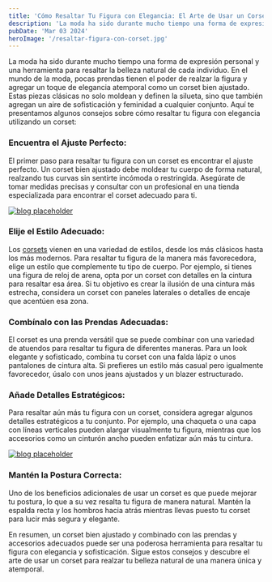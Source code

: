 ```yaml
---
title: 'Cómo Resaltar Tu Figura con Elegancia: El Arte de Usar un Corset'
description: 'La moda ha sido durante mucho tiempo una forma de expresión personal...'
pubDate: 'Mar 03 2024'
heroImage: '/resaltar-figura-con-corset.jpg'
---
```


La moda ha sido durante mucho tiempo una forma de expresión personal y una herramienta para resaltar la belleza natural de cada individuo. En el mundo de la moda, pocas prendas tienen el poder de realzar la figura y agregar un toque de elegancia atemporal como un corset bien ajustado. Estas piezas clásicas no solo moldean y definen la silueta, sino que también agregan un aire de sofisticación y feminidad a cualquier conjunto. Aquí te presentamos algunos consejos sobre cómo resaltar tu figura con elegancia utilizando un corset:

### Encuentra el Ajuste Perfecto:

El primer paso para resaltar tu figura con un corset es encontrar el ajuste perfecto. Un corset bien ajustado debe moldear tu cuerpo de forma natural, realzando tus curvas sin sentirte incómoda o restringida. Asegúrate de tomar medidas precisas y consultar con un profesional en una tienda especializada para encontrar el corset adecuado para ti.

[![blog placeholder](/resaltar-figura-post-1.jpg)](https://www.lolaortega.com/ropa-para-ellas/corset)

### Elije el Estilo Adecuado:

Los [corsets](https://www.lolaortega.com/ropa-para-ellas/corset) vienen en una variedad de estilos, desde los más clásicos hasta los más modernos. Para resaltar tu figura de la manera más favorecedora, elige un estilo que complemente tu tipo de cuerpo. Por ejemplo, si tienes una figura de reloj de arena, opta por un corset con detalles en la cintura para resaltar esa área. Si tu objetivo es crear la ilusión de una cintura más estrecha, considera un corset con paneles laterales o detalles de encaje que acentúen esa zona.

### Combínalo con las Prendas Adecuadas:

El corset es una prenda versátil que se puede combinar con una variedad de atuendos para resaltar tu figura de diferentes maneras. Para un look elegante y sofisticado, combina tu corset con una falda lápiz o unos pantalones de cintura alta. Si prefieres un estilo más casual pero igualmente favorecedor, úsalo con unos jeans ajustados y un blazer estructurado.

### Añade Detalles Estratégicos:

Para resaltar aún más tu figura con un corset, considera agregar algunos detalles estratégicos a tu conjunto. Por ejemplo, una chaqueta o una capa con líneas verticales pueden alargar visualmente tu figura, mientras que los accesorios como un cinturón ancho pueden enfatizar aún más tu cintura.

[![blog placeholder](/resaltar-figura-post-2.jpg)](https://www.lolaortega.com/ropa-para-ellas/corset)

### Mantén la Postura Correcta:

Uno de los beneficios adicionales de usar un corset es que puede mejorar tu postura, lo que a su vez resalta tu figura de manera natural. Mantén la espalda recta y los hombros hacia atrás mientras llevas puesto tu corset para lucir más segura y elegante.

En resumen, un corset bien ajustado y combinado con las prendas y accesorios adecuados puede ser una poderosa herramienta para resaltar tu figura con elegancia y sofisticación. Sigue estos consejos y descubre el arte de usar un corset para realzar tu belleza natural de una manera única y atemporal.
